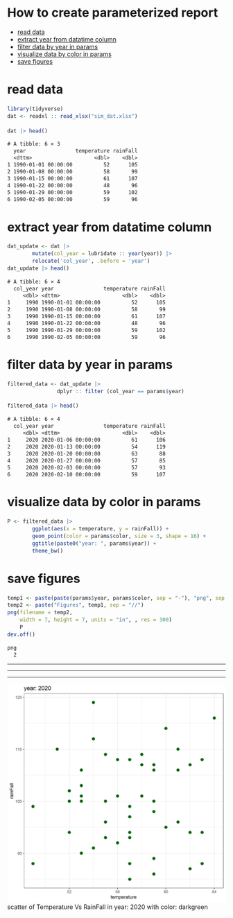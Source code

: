 # How to create parameterized report


- [read data](#read-data)
- [extract year from datatime
  column](#extract-year-from-datatime-column)
- [filter data by year in params](#filter-data-by-year-in-params)
- [visualize data by color in
  params](#visualize-data-by-color-in-params)
- [save figures](#save-figures)

# read data

``` r
library(tidyverse)
dat <- readxl :: read_xlsx("sim_dat.xlsx")

dat |> head()
```

    # A tibble: 6 × 3
      year                temperature rainFall
      <dttm>                    <dbl>    <dbl>
    1 1990-01-01 00:00:00          52      105
    2 1990-01-08 00:00:00          58       99
    3 1990-01-15 00:00:00          61      107
    4 1990-01-22 00:00:00          48       96
    5 1990-01-29 00:00:00          59      102
    6 1990-02-05 00:00:00          59       96

# extract year from datatime column

``` r
dat_update <- dat |> 
        mutate(col_year = lubridate :: year(year)) |> 
        relocate('col_year', .before = 'year') 
dat_update |> head()
```

    # A tibble: 6 × 4
      col_year year                temperature rainFall
         <dbl> <dttm>                    <dbl>    <dbl>
    1     1990 1990-01-01 00:00:00          52      105
    2     1990 1990-01-08 00:00:00          58       99
    3     1990 1990-01-15 00:00:00          61      107
    4     1990 1990-01-22 00:00:00          48       96
    5     1990 1990-01-29 00:00:00          59      102
    6     1990 1990-02-05 00:00:00          59       96

# filter data by year in params

``` r
filtered_data <- dat_update |> 
                dplyr :: filter (col_year == params$year) 

filtered_data |> head()
```

    # A tibble: 6 × 4
      col_year year                temperature rainFall
         <dbl> <dttm>                    <dbl>    <dbl>
    1     2020 2020-01-06 00:00:00          61      106
    2     2020 2020-01-13 00:00:00          54      119
    3     2020 2020-01-20 00:00:00          63       88
    4     2020 2020-01-27 00:00:00          57       85
    5     2020 2020-02-03 00:00:00          57       93
    6     2020 2020-02-10 00:00:00          59      107

# visualize data by color in params

``` r
P <- filtered_data |> 
        ggplot(aes(x = temperature, y = rainFall)) + 
        geom_point(color = params$color, size = 3, shape = 16) + 
        ggtitle(paste0("year: ", params$year)) + 
        theme_bw() 
```

# save figures

``` r
temp1 <- paste(paste(params$year, params$color, sep = "-"), "png", sep = ".")
temp2 <- paste("Figures", temp1, sep = "//")
png(filename = temp2, 
    width = 7, height = 7, units = "in", , res = 300)
    P 
dev.off()
```

    png 
      2 

------------------------------------------------------------------------

------------------------------------------------------------------------

------------------------------------------------------------------------

![](Figures//2020-darkgreen.png) scatter of Temperature Vs RainFall in
year: 2020 with color: darkgreen
